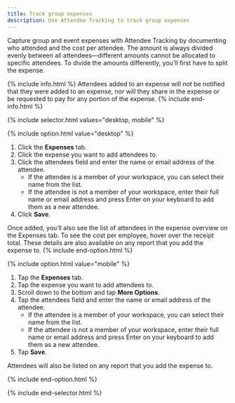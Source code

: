 ```yaml
---
title: Track group expenses
description: Use Attendee Tracking to track group expenses
---
```

<div id="expensify-classic" markdown="1">

Capture group and event expenses with Attendee Tracking by documenting who attended and the cost per attendee. The amount is always divided evenly between all attendees—different amounts cannot be allocated to specific attendees. To divide the amounts differently, you’ll first have to split the expense. 

{% include info.html %}
Attendees added to an expense will not be notified that they were added to an expense, nor will they share in the expense or be requested to pay for any portion of the expense. 
{% include end-info.html %}

{% include selector.html values="desktop, mobile" %}

{% include option.html value="desktop" %}
1. Click the **Expenses** tab. 
2. Click the expense you want to add attendees to.
3. Click the attendees field and enter the name or email address of the attendee.
   - If the attendee is a member of your workspace, you can select their name from the list. 
   - If the attendee is not a member of your workspace, enter their full name or email address and press Enter on your keyboard to add them as a new attendee. 
4. Click **Save**.

Once added, you’ll also see the list of attendees in the expense overview on the Expenses tab. To see the cost per employee, hover over the receipt total. These details are also available on any report that you add the expense to.
{% include end-option.html %}

{% include option.html value="mobile" %}
1. Tap the **Expenses** tab. 
2. Tap the expense you want to add attendees to.
3. Scroll down to the bottom and tap **More Options**.
4. Tap the attendees field and enter the name or email address of the attendee. 
   - If the attendee is a member of your workspace, you can select their name from the list. 
   - If the attendee is not a member of your workspace, enter their full name or email address and press Enter on your keyboard to add them as a new attendee. 
5. Tap **Save**.

Attendees will also be listed on any report that you add the expense to. 
 
{% include end-option.html %}

{% include end-selector.html %}

</div>
